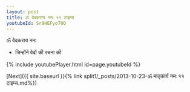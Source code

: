 ```yaml
---
layout: post
title: ॐ वेदकराय नमः ११ टाइम्स
youtubeId: Sr9HEFyo70Q
---
```

 
 
 ॐ वेदकराय नमः  
 
 -  जिन्होंने वेदों की रचना की 
 
  
 
  
 
 
 
 
 
 


{% include youtubePlayer.html id=page.youtubeId %}
 
[Next]({{ site.baseurl }}{% link  split1/_posts/2013-10-23-ॐ मातृकार्य नमः ११ टाइम्स.md%})
 
